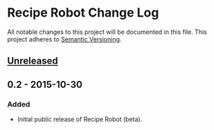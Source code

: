 # Recipe Robot Change Log

All notable changes to this project will be documented in this file. This project adheres to [Semantic Versioning](http://semver.org/).

## [Unreleased][unreleased]


## 0.2 - 2015-10-30

### Added
- Initial public release of Recipe Robot (beta).

[unreleased]: https://github.com/lindegroup/autopkgr/compare/v0.2...HEAD
